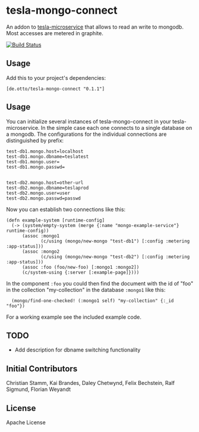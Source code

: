 # tesla-mongo-connect

An addon to [tesla-microservice](https://github.com/otto-de/tesla-microservice)
that allows to read an write to mongodb. Most accesses are metered in graphite.

[![Build Status](https://travis-ci.org/otto-de/tesla-mongo-connect.svg)](https://travis-ci.org/otto-de/tesla-mongo-connect)

## Usage

Add this to your project's dependencies:

`[de.otto/tesla-mongo-connect "0.1.1"]`

## Usage

You can initialize several instances of tesla-mongo-connect in your tesla-microservice. In the simple case each one connects to a single database on a mongodb. The configurations for the individual connections are distinguished by prefix:


```
test-db1.mongo.host=localhost
test-db1.mongo.dbname=teslatest
test-db1.mongo.user=
test-db1.mongo.passwd=


test-db2.mongo.host=other-url
test-db2.mongo.dbname=teslaprod
test-db2.mongo.user=user
test-db2.mongo.passwd=passwd

```

Now you can establish two connections like this:

```
(defn example-system [runtime-config]
  (-> (system/empty-system (merge {:name "mongo-example-service"} runtime-config))
      (assoc :mongo1
             (c/using (mongo/new-mongo "test-db1") [:config :metering :app-status]))
      (assoc :mongo2
             (c/using (mongo/new-mongo "test-db2") [:config :metering :app-status]))
      (assoc :foo (foo/new-foo) [:mongo1 :mongo2])
      (c/system-using {:server [:example-page]})))
```

In the component ```:foo``` you could then find the document with the id of "foo" in the collection "my-collection" in the database  ```:mongo1```  like this:

```
  (mongo/find-one-checked! (:mongo1 self) "my-collection" {:_id "foo"})
```


For a working example see the included example code.

## TODO
* Add description for dbname switching functionality


## Initial Contributors

Christian Stamm, Kai Brandes, Daley Chetwynd, Felix Bechstein, Ralf Sigmund, Florian Weyandt

## License

Apache License
